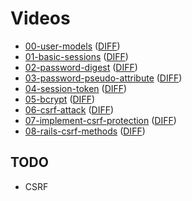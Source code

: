 # Videos

* [00-user-models](https://vimeo.com/93097977)
  ([DIFF](https://github.com/appacademy/AuthVideoDemo/compare/init-commit...00-user-models))
* [01-basic-sessions](https://vimeo.com/93097978)
  ([DIFF](https://github.com/appacademy/AuthVideoDemo/compare/00-user-models...01-basic-sessions))
* [02-password-digest](https://vimeo.com/93097979)
  ([DIFF](https://github.com/appacademy/AuthVideoDemo/compare/01-basic-sessions...02-password-digest))
* [03-password-pseudo-attribute](https://vimeo.com/93100190)
  ([DIFF](https://github.com/appacademy/AuthVideoDemo/compare/02-password-digest...03-password-pseudo-attribute))
* [04-session-token](https://vimeo.com/93101442)
  ([DIFF](https://github.com/appacademy/AuthVideoDemo/compare/03-password-pseudo-attribute...04-session-token))
* [05-bcrypt](https://vimeo.com/93104232)
  ([DIFF](https://github.com/appacademy/AuthVideoDemo/compare/04-session-token...05-bcrypt))
* [06-csrf-attack](https://vimeo.com/93114286)
  ([DIFF](https://github.com/appacademy/AuthVideoDemo/compare/05-bcrypt...06-csrf-attack))
* [07-implement-csrf-protection](https://vimeo.com/93114288)
  ([DIFF](https://github.com/appacademy/AuthVideoDemo/compare/06-csrf-attack...07-implement-csrf-protection))
* [08-rails-csrf-methods](https://vimeo.com/93114287)
  ([DIFF](https://github.com/appacademy/AuthVideoDemo/compare/07-implement-csrf-protection...08-rails-csrf-methods))

## TODO

* CSRF
